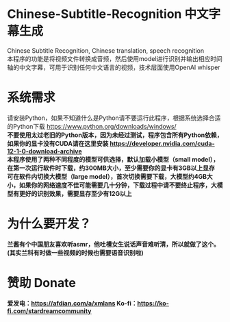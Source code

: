 # Chinese-Subtitle-Recognition 中文字幕生成
Chinese Subtitle Recognition, Chinese translation, speech recognition <br>
本程序的功能是将视频文件转换成音频，然后使用model进行识别并输出相应时间轴的中文字幕，可用于识别任何中文语言的视频，技术层面使用OpenAI whisper <br>
# 系统需求
请安装Python，如果不知道什么是Python请不要运行此程序，根据系统选择合适的Python下载 https://www.python.org/downloads/windows/ <br>
<b>不要使用太过老旧的Python版本，因为未经过测试，程序包含所有Python依赖，如果你的显卡没有CUDA请在这里安装 https://developer.nvidia.com/cuda-12-1-0-download-archive <br>
本程序使用了两种不同程度的模型可供选择，默认加载小模型（small model），在第一次运行软件时下载，约300MB大小，至少需要你的显卡有3GB以上显存 <br>
可在软件内切换大模型（large model），首次切换需要下载，大模型约4GB大小，如果你的网络速度不佳可能需要几十分钟，下载过程中请不要终止程序，大模型有更好的识别效果，需要显存至少有12G以上 <br>
# 为什么要开发？
兰酱有个中国朋友喜欢听asmr，他吐槽女生说话声音难听清，所以就做了这个。(其实兰科有时做一些视频的时候也需要语音识别啦)
# 赞助 Donate
爱发电：https://afdian.com/a/xmlans
Ko-fi：https://ko-fi.com/stardreamcommunity
